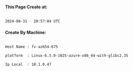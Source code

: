 
   
#### This Page Create at:

```bash

2024-08-31 - 20:57:04 UTC

```

#### Create By Machine:

```bash

Host Name : fv-az654-675

platform  : Linux-6.5.0-1025-azure-x86_64-with-glibc2.35

Ip Local  : 10.1.0.47

```

